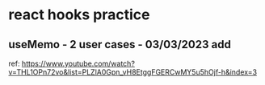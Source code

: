 # react hooks practice
## useMemo - 2 user cases - 03/03/2023 add
ref: https://www.youtube.com/watch?v=THL1OPn72vo&list=PLZlA0Gpn_vH8EtggFGERCwMY5u5hOjf-h&index=3

